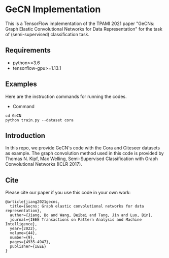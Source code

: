 # GeCN Implementation
This is a TensorFlow implementation of the TPAMI 2021 paper "GeCNs: Graph Elastic Convolutional Networks for Data Representation" for the task of (semi-supervised) classification task.

## Requirements
- python>=3.6
- tensorflow-gpu>=1.13.1


## Examples
Here are the instruction commands for running the codes.
* Command
```
cd GeCN
python train.py --dataset cora 
```

## Introduction
In this repo, we provide GeCN's code with the Cora and Citeseer datasets as example. The graph convolution method used in this code is provided by Thomas N. Kipf, Max Welling, Semi-Supervised Classification with Graph Convolutional Networks (ICLR 2017).


## Cite
Please cite our paper if you use this code in your own work:

```
@article{jiang2021gecns,
  title={Gecns: Graph elastic convolutional networks for data representation},
  author={Jiang, Bo and Wang, Beibei and Tang, Jin and Luo, Bin},
  journal={IEEE Transactions on Pattern Analysis and Machine Intelligence},
  year={2022},
  volume={44},
  number={9},
  pages={4935-4947},
  publisher={IEEE}
}
```

